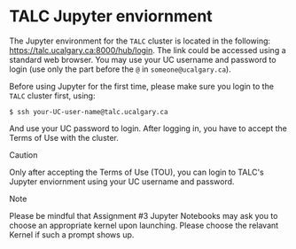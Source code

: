 # TALC Jupyter enviornment
The Jupyter environment for the `TALC` cluster is located in the following: https://talc.ucalgary.ca:8000/hub/login. The link could be accessed using a standard web browser. You may use your UC username and password to login (use only the part before the `@` in `someone@ucalgary.ca`).

Before using Jupyter for the first time, please make sure you login to the `TALC` cluster first, using:
```console
$ ssh your-UC-user-name@talc.ucalgary.ca
```
And use your UC password to login. After logging in, you have to accept the Terms of Use with the cluster.

> [!CAUTION]
> Only after accepting the Terms of Use (TOU), you can login to TALC's Jupyter enviornment using your UC username and password.

> [!NOTE]
> Please be mindful that Assignment #3 Jupyter Notebooks may ask you to choose an appropriate kernel upon launching. Please choose the relavant Kernel if such a prompt shows up.
